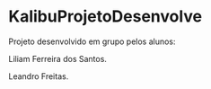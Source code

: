 # KalibuProjetoDesenvolve
Projeto desenvolvido em grupo pelos alunos:

Liliam Ferreira dos Santos.  

Leandro Freitas.
